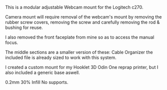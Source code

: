 This is a modular adjustable Webcam mount for the Logitech c270.

Camera mount will require removal of the webcam's mount by removing the rubber screw covers, removing the screw and carefully removing the rod & bushing for reuse.

I also removed the front faceplate from mine so as to access the manual focus.

The middle sections are a smaller version of these: Cable Organizer the included file is already sized to work with this system.

I created a custom mount for my Hooklet 3D Odin One reprap printer, but I also included a generic base aswell.

0.2mm
30% Infill
No supports.
